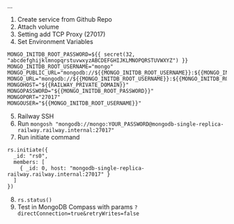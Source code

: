 ...

1. Create service from Github Repo
2. Attach volume
3. Setting add TCP Proxy (27017)
4. Set Environment Variables
```
MONGO_INITDB_ROOT_PASSWORD=${{ secret(32, "abcdefghijklmnopqrstuvwxyzABCDEFGHIJKLMNOPQRSTUVWXYZ") }}
MONGO_INITDB_ROOT_USERNAME="mongo"
MONGO_PUBLIC_URL="mongodb://${{MONGO_INITDB_ROOT_USERNAME}}:${{MONGO_INITDB_ROOT_PASSWORD}}@${{RAILWAY_TCP_PROXY_DOMAIN}}:${{RAILWAY_TCP_PROXY_PORT}}"
MONGO_URL="mongodb://${{MONGO_INITDB_ROOT_USERNAME}}:${{MONGO_INITDB_ROOT_PASSWORD}}@${{RAILWAY_PRIVATE_DOMAIN}}:27017"
MONGOHOST="${{RAILWAY_PRIVATE_DOMAIN}}"
MONGOPASSWORD="${{MONGO_INITDB_ROOT_PASSWORD}}"
MONGOPORT="27017"
MONGOUSER="${{MONGO_INITDB_ROOT_USERNAME}}"
```
5. Railway SSH
6. Run `mongosh "mongodb://mongo:YOUR_PASSWORD@mongodb-single-replica-railway.railway.internal:27017"`
7. Run initiate command
```
rs.initiate({
  _id: "rs0",
  members: [
    { _id: 0, host: "mongodb-single-replica-railway.railway.internal:27017" }
  ]
})
```
8. `rs.status()`
9. Test in MongoDB Compass with params `?directConnection=true&retryWrites=false`
